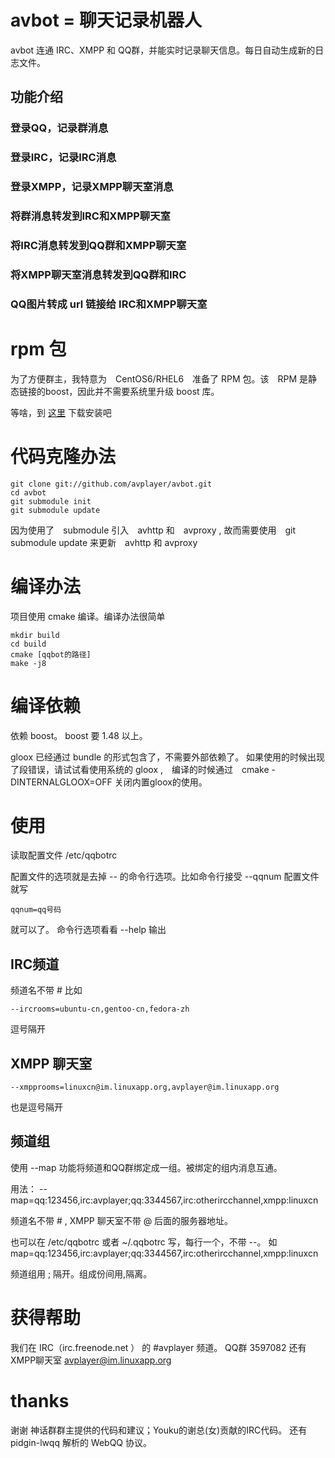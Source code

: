 #  avbot = 聊天记录机器人

avbot 连通 IRC、XMPP 和  QQ群，并能实时记录聊天信息。每日自动生成新的日志文件。

## 功能介绍

### 登录QQ，记录群消息
### 登录IRC，记录IRC消息
### 登录XMPP，记录XMPP聊天室消息
### 将群消息转发到IRC和XMPP聊天室
### 将IRC消息转发到QQ群和XMPP聊天室
### 将XMPP聊天室消息转发到QQ群和IRC
### QQ图片转成 url 链接给 IRC和XMPP聊天室

# rpm 包

为了方便群主，我特意为　CentOS6/RHEL6　准备了 RPM 包。该　RPM 是静态链接的boost，因此并不需要系统里升级 boost 库。

等啥，到 [这里](https://sourceforge.net/projects/avbot/files/rpm/x86_64/) 下载安装吧

# 代码克隆办法


	git clone git://github.com/avplayer/avbot.git
	cd avbot
	git submodule init
	git submodule update

因为使用了　submodule 引入　avhttp 和　avproxy , 故而需要使用　git submodule update 来更新　avhttp 和 avproxy

# 编译办法

项目使用 cmake 编译。编译办法很简单

	mkdir build
	cd build
	cmake [qqbot的路径]
	make -j8
# 编译依赖

依赖 boost。 boost 要 1.48 以上。

gloox 已经通过 bundle 的形式包含了，不需要外部依赖了。
如果使用的时候出现了段错误，请试试看使用系统的 gloox ,　编译的时候通过　cmake -DINTERNALGLOOX=OFF 关闭内置gloox的使用。


# 使用

读取配置文件 /etc/qqbotrc

配置文件的选项就是去掉 -- 的命令行选项。比如命令行接受 --qqnum 
配置文件就写

	qqnum=qq号码

就可以了。
命令行选项看看 --help 输出

## IRC频道

频道名不带 \# 比如

	--ircrooms=ubuntu-cn,gentoo-cn,fedora-zh

逗号隔开

## XMPP 聊天室

	--xmpprooms=linuxcn@im.linuxapp.org,avplayer@im.linuxapp.org

也是逗号隔开

## 频道组

使用 --map 功能将频道和QQ群绑定成一组。被绑定的组内消息互通。

用法：  --map=qq:123456,irc:avplayer;qq:3344567,irc:otherircchannel,xmpp:linuxcn

频道名不带 \# , XMPP 聊天室不带 @ 后面的服务器地址。

也可以在 /etc/qqbotrc 或者 ~/.qqbotrc 写，每行一个，不带 --。
如 map=qq:123456,irc:avplayer;qq:3344567,irc:otherircchannel,xmpp:linuxcn


频道组用 ; 隔开。组成份间用,隔离。

# 获得帮助

我们在 IRC（irc.freenode.net ） 的 \#avplayer 频道。 QQ群 3597082 还有 XMPP聊天室 avplayer@im.linuxapp.org

# thanks

谢谢 神话群群主提供的代码和建议；Youku的谢总(女)贡献的IRC代码。
还有 pidgin-lwqq 解析的 WebQQ 协议。

